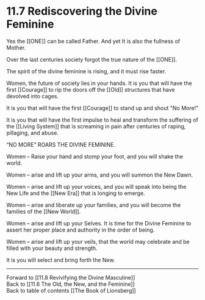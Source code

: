 # 11.7 Rediscovering the Divine Feminine

Yes the [[ONE]] can be called Father. And yet It is also the fullness of Mother.

Over the last centuries society forgot the true nature of the [[ONE]].

The spirit of the divine feminine is rising, and it must rise faster.

Women, the future of society lies in your hands. It is you that will have the first [[Courage]] to rip the doors off the [[Old]] structures that have devolved into cages.  

It is you that will have the first [[Courage]] to stand up and shout "No More!" 

It is you that will have the first impulse to heal and transform the suffering of the [[Living System]] that is screaming in pain after centuries of raping, pillaging, and abuse.

“NO MORE” ROARS THE DIVINE FEMININE.

Women – Raise your hand and stomp your foot, and you will shake the world.  

Women – arise and lift up your arms, and you will summon the New Dawn.

Women – arise and lift up your voices, and you will speak into being the New Life and the [[New Era]] that is longing to emerge.  

Women – arise and liberate up your families, and you will become the families of the [[New World]].

Women – arise and lift up your Selves. It is time for the Divine Feminine to assert her proper place and authority in the order of being. 

Women – arise and lift up your veils, that the world may celebrate and be filled with your beauty and strength.

It is you will select and bring forth the New. 

___

Forward to [[11.8 Revivifying the Divine Masculine]]  
Back to [[11.6 The Old, the New, and the Feminine]]  
Back to table of contents [[The Book of Lionsberg]]  

